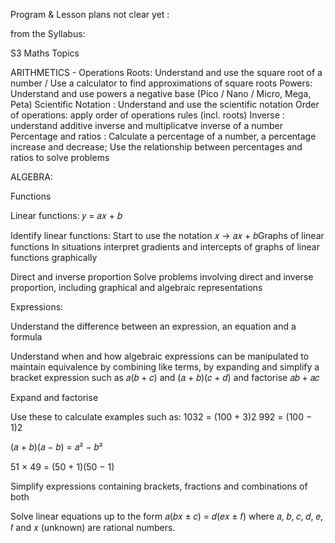 

Program & Lesson plans not clear yet : 

from the Syllabus: 


S3 Maths Topics 

ARITHMETICS - Operations 
Roots: Understand and use the square root of a number / Use a calculator to find approximations of square roots
Powers: Understand and use powers a negative base  (Pico / Nano / Micro, Mega, Peta) 
Scientific Notation : Understand and use the scientific notation 
Order of operations: apply order of operations rules (incl. roots) 
Inverse : understand additive inverse and multiplicatve inverse of a number 
Percentage and ratios : Calculate a percentage of a number, a percentage increase and decrease; Use the relationship between percentages and ratios to solve problems


ALGEBRA: 

Functions

Linear functions: 𝑦 = 𝑎𝑥 + 𝑏

Identify linear functions: Start to use the notation 𝑥 → 𝑎𝑥 + 𝑏Graphs of linear functions 
In situations interpret gradients and intercepts of graphs of linear functions graphically

Direct and inverse proportion
Solve problems involving direct and inverse proportion, including graphical and algebraic representations


Expressions: 

Understand the difference between an expression, an equation and a formula

Understand when and how algebraic expressions can be manipulated to maintain equivalence by combining like terms, by expanding and simplify
a bracket expression such as 𝑎(𝑏 + 𝑐) and (𝑎 + 𝑏)(𝑐 + 𝑑) and factorise 𝑎𝑏 + 𝑎𝑐

Expand and factorise

Use these to calculate examples such as: 
1032 = (100 + 3)2
992 = (100 − 1)2

(𝑎 + 𝑏)(𝑎 − 𝑏) = 𝑎² − 𝑏²

51 × 49 = (50 + 1)(50 − 1)


Simplify expressions containing
brackets, fractions and combinations
of both


Solve linear equations up to the form
𝑎(𝑏𝑥 ± 𝑐) = 𝑑(𝑒𝑥 ± 𝑓) where
𝑎, 𝑏, 𝑐, 𝑑, 𝑒, 𝑓 and 𝑥 (unknown) are
rational numbers.

